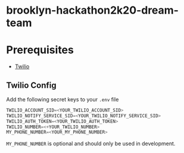 # brooklyn-hackathon2k20-dream-team

# Prerequisites
* [Twilio](https://github.com/drk3931/brooklyn-hackathon2k20-dream-team/new/edwin?readme=1#twilio-config)

## Twilio Config
Add the following secret keys to your `.env` file
```javascript
TWILIO_ACCOUNT_SID=<YOUR_TWILIO_ACCOUNT_SID>
TWILIO_NOTIFY_SERVICE_SID=<YOUR_TWILIO_NOTIFY_SERVICE_SID>
TWILIO_AUTH_TOKEN=<YOUR_TWILIO_AUTH_TOKEN>
TWILIO_NUMBER=<+YOUR_TWILIO_NUMBER>
MY_PHONE_NUMBER=<YOUR_MY_PHONE_NUMBER>
```
`MY_PHONE_NUMBER` is optional and should only be used in development.
